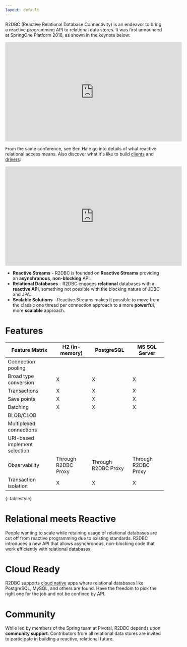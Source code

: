```yaml
---
layout: default
---
```


R2DBC (Reactive Relational Database Connectivity) is an endeavor to bring a reactive programming API to relational data stores. It was first announced at SpringOne Platform 2018, as shown in the keynote below:

<iframe width="560" height="315" src="https://www.youtube-nocookie.com/embed/E3s5f-JF8z4?start=520" frameborder="0" allow="autoplay; encrypted-media" allowfullscreen></iframe>


From the same conference, see Ben Hale go into details of what reactive relational access means. Also discover what it's like to build [clients](/clients) and [drivers](/drivers):

<iframe width="560" height="315" src="https://www.youtube-nocookie.com/embed/idApf9DMdfk" frameborder="0" allow="autoplay; encrypted-media" allowfullscreen></iframe>

* **Reactive Streams** - R2DBC is founded on **Reactive Streams** providing an **asynchronous**, **non-blocking** API.
* **Relational Databases** - R2DBC engages **relational** databases with a **reactive API**, something not possible with the blocking nature of JDBC and JPA.
* **Scalable Solutions** - Reactive Streams makes it possible to move from the classic one thread per connection approach to a more **powerful**, more **scalable** approach.

# Features

| Feature Matrix                | H2 (in-memory) | PostgreSQL | MS SQL Server |
| ----------------------------- | -------------- | ---------- | ------------- |
| Connection pooling            |                |            |               |
| Broad type conversion         | X              |     X      |      X        |
| Transactions                  | X              |     X      |      X        |
| Save points                   | X              |     X      |      X        |
| Batching                      | X              |     X      |      X        |
| BLOB/CLOB                     |                |            |               |
| Multiplexed connections       |                |            |               |
| URI-based implement selection |                |            |               |
| Observability                 | Through R2DBC Proxy|Through R2DBC Proxy|Through R2DBC Proxy|
| Transaction isolation         | X              |     X      |      X        |
{:.tablestyle}

# Relational meets Reactive

People wanting to scale while retaining usage of relational databases are cut off from reactive programming due to existing standards. R2DBC introduces a new API that allows asynchronous, non-blocking code that work efficiently with relational databases.

# Cloud Ready

R2DBC supports [cloud native](https://pivotal.io/cloud-native) apps where relational databases like PostgreSQL, MySQL, and others are found. Have the freedom to pick the right one for the job and not be confined by API.

# Community

While led by members of the Spring team at Pivotal, R2DBC depends upon **community support**. Contributors from all relational data stores are invited to participate in building a reactive, relational future.

